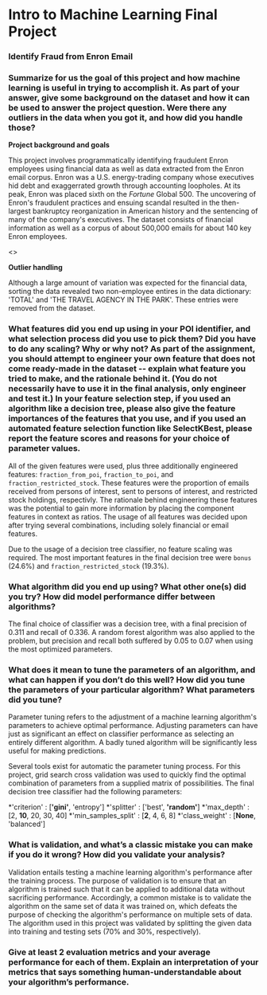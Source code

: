 # Intro to Machine Learning Final Project
### Identify Fraud from Enron Email

### Summarize for us the goal of this project and how machine learning is useful in trying to accomplish it. As part of your answer, give some background on the dataset and how it can be used to answer the project question. Were there any outliers in the data when you got it, and how did you handle those?

__Project background and goals__

This project involves programmatically identifying fraudulent Enron employees using financial data as well as data extracted from
the Enron email corpus. Enron was a U.S. energy-trading company whose executives hid debt and exaggerrated growth through accounting
loopholes. At its peak, Enron was placed sixth on the _Fortune_ Global 500. The uncovering of Enron's fraudulent practices and
ensuing scandal resulted in the then-largest bankruptcy reorganization in American history and the sentencing of many of the company's
executives. The dataset consists of financial information as well as a corpus of about 500,000 emails for about 140 key Enron
employees.

<<ML STUFF>>

__Outlier handling__

Although a large amount of variation was expected for the financial data, sorting the data revealed two non-employee entires in the
data dictionary: 'TOTAL' and 'THE TRAVEL AGENCY IN THE PARK'. These entries were removed from the dataset.

### What features did you end up using in your POI identifier, and what selection process did you use to pick them? Did you have to do any scaling? Why or why not? As part of the assignment, you should attempt to engineer your own feature that does not come ready-made in the dataset -- explain what feature you tried to make, and the rationale behind it. (You do not necessarily have to use it in the final analysis, only engineer and test it.) In your feature selection step, if you used an algorithm like a decision tree, please also give the feature importances of the features that you use, and if you used an automated feature selection function like SelectKBest, please report the feature scores and reasons for your choice of parameter values.

All of the given features were used, plus three additionally engineered features: `fraction_from_poi`, `fraction_to_poi`, and
`fraction_restricted_stock`. These features were the proportion of emails received from persons of interest, sent to persons of
interest, and restricted stock holdings, respectivly. The rationale behind engineering these features was the potential to gain more
information by placing the component features in context as ratios. The usage of all features was decided upon after trying several
combinations, including solely financial or email features.

Due to the usage of a decision tree classifier, no feature scaling was required. The most important features in the final decision tree
were `bonus` (24.6%) and `fraction_restricted_stock` (19.3%).

### What algorithm did you end up using? What other one(s) did you try? How did model performance differ between algorithms?

The final choice of classifier was a decision tree, with a final precision of 0.311 and recall of 0.336. A random forest algorithm
was also applied to the problem, but precision and recall both suffered by 0.05 to 0.07 when using the most optimized parameters.

### What does it mean to tune the parameters of an algorithm, and what can happen if you don’t do this well?  How did you tune the parameters of your particular algorithm? What parameters did you tune?

Parameter tuning refers to the adjustment of a machine learning algorithm's parameters to achieve optimal performance. Adjusting
parameters can have just as significant an effect on classifier performance as selecting an entirely different algorithm. A badly 
tuned algorithm will be significantly less useful for making predictions.

Several tools exist for automatic the parameter tuning process. For this project, grid search cross validation was used to quickly
find the optimal combination of parameters from a supplied matrix of possibilities. The final decision tree classifier had the
following parameters:

*'criterion'         : [__'gini'__, 'entropy']
*'splitter'          : ['best', __'random'__]
*'max_depth'         : [2, __10__, 20, 30, 40]
*'min_samples_split' : [__2__, 4, 6, 8]
*'class_weight'      : [__None__, 'balanced']

### What is validation, and what’s a classic mistake you can make if you do it wrong? How did you validate your analysis?

Validation entails testing a machine learning algorithm's performance after the training process. The purpose of validation is to
ensure that an algorithm is trained such that it can be applied to additional data without sacrificing performance. Accordingly, a
common mistake is to validate the algorithm on the same set of data it was trained on, which defeats the purpose of checking the
algorithm's performance on multiple sets of data. The algorithm used in this project was validated by splitting the given data into
training and testing sets (70% and 30%, respectively).

### Give at least 2 evaluation metrics and your average performance for each of them.  Explain an interpretation of your metrics that says something human-understandable about your algorithm’s performance.

